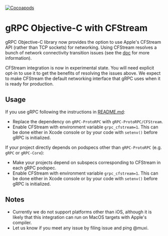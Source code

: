 [![Cocoapods](https://img.shields.io/cocoapods/v/gRPC.svg)](https://cocoapods.org/pods/gRPC)
# gRPC Objective-C with CFStream

gRPC Objective-C library now provides the option to use Apple's CFStream API (rather than TCP
sockets) for networking. Using CFStream resolves a bunch of network connectivity transition issues
(see the [doc](https://github.com/grpc/grpc/blob/master/src/objective-c/NetworkTransitionBehavior.md)
for more information).

CFStream integration is now in experimental state. You will need explicit opt-in to use it to get
the benefits of resolving the issues above. We expect to make CFStream the default networking
interface that gRPC uses when it is ready for production.

## Usage
If you use gRPC following the instructions in
[README.md](https://github.com/grpc/grpc/blob/master/src/objective-c/README.md):
- Replace the
dependency on `gRPC-ProtoRPC` with `gRPC-ProtoRPC/CFStream`.
- Enable CFStream with environment variable `grpc_cfstream=1`. This can be done either in Xcode
  console or by your code with `setenv()` before gRPC is initialized.

If your project directly depends on podspecs other than `gRPC-ProtoRPC` (e.g. `gRPC` or
`gRPC-Core`):

- Make your projects depend on subspecs corresponding to CFStream in each gRPC podspec.
- Enable CFStream with environment variable `grpc_cfstream=1`. This can be done either in Xcode
  console or by your code with `setenv()` before gRPC is initialized.

## Notes

- Currently we do not support platforms other than iOS, although it is likely that this integration
  can run on MacOS targets with Apple's compiler.
- Let us know if you meet any issue by filing issue and ping @muxi.
